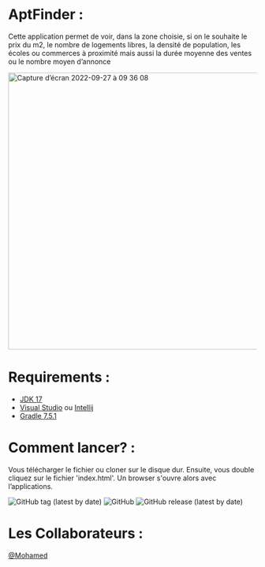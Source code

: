 # AptFinder :

 Cette application permet de voir, dans la zone choisie, si on le souhaite le prix du m2, le nombre de logements libres, la densité de population, les écoles ou commerces à proximité mais aussi la durée moyenne des ventes ou le nombre moyen d’annonce
 
 <img width="562" alt="Capture d’écran 2022-09-27 à 09 36 08" src="https://user-images.githubusercontent.com/61732244/192463380-82824acb-a53c-4262-9150-fb8017f5cd2b.png">


# Requirements :
 
- [JDK 17](https://www.oracle.com/java/technologies/javase/jdk17-archive-downloads.html)
- [Visual Studio](https://code.visualstudio.com/) ou [Intellij](https://www.jetbrains.com/fr-fr/idea/)
- [Gradle 7.5.1](https://gradle.org/releases/)
 
 
# Comment lancer? :

Vous télécharger le fichier ou cloner sur le disque dur. Ensuite, vous double cliquez sur le fichier 'index.html'. Un browser s'ouvre alors avec l’applications.

<img alt="GitHub tag (latest by date)" src="https://img.shields.io/github/v/tag/MOhamedkonate/AptFinder">
 <img alt="GitHub" src="https://img.shields.io/github/license/mohamedkonate/aptfinder">
 <img alt="GitHub release (latest by date)" src="https://img.shields.io/github/v/release/mohamedkonate/aptfinder">
 

# Les Collaborateurs :

[@Mohamed](https://github.com/MohamedKonate)
